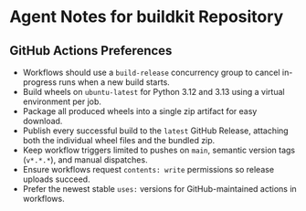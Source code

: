 # Agent Notes for buildkit Repository

## GitHub Actions Preferences
- Workflows should use a `build-release` concurrency group to cancel in-progress runs when a new build starts.
- Build wheels on `ubuntu-latest` for Python 3.12 and 3.13 using a virtual environment per job.
- Package all produced wheels into a single zip artifact for easy download.
- Publish every successful build to the `latest` GitHub Release, attaching both the individual wheel files and the bundled zip.
- Keep workflow triggers limited to pushes on `main`, semantic version tags (`v*.*.*`), and manual dispatches.
- Ensure workflows request `contents: write` permissions so release uploads succeed.
- Prefer the newest stable `uses:` versions for GitHub-maintained actions in workflows.
